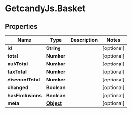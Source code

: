# GetcandyJs.Basket

## Properties

Name | Type | Description | Notes
------------ | ------------- | ------------- | -------------
**id** | **String** |  | [optional] 
**total** | **Number** |  | [optional] 
**subTotal** | **Number** |  | [optional] 
**taxTotal** | **Number** |  | [optional] 
**discountTotal** | **Number** |  | [optional] 
**changed** | **Boolean** |  | [optional] 
**hasExclusions** | **Boolean** |  | [optional] 
**meta** | [**Object**](.md) |  | [optional] 


